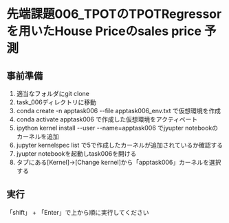 # 先端課題006_TPOTのTPOTRegressorを用いたHouse Priceのsales price 予測

## 事前準備
1. 適当なフォルダにgit clone
2. task_006ディレクトリに移動
3. conda create -n apptask006 --file apptask006_env.txt で仮想環境を作成
4. conda activate apptask006 で作成した仮想環境をアクティベート
5. ipython kernel install --user --name=apptask006 でjyupter notebookのカーネルを追加
6. jupyter kernelspec list で5で作成したカーネルが追加されているか確認する
7. jyupter notebookを起動しtask006を開ける
8. タブにある[Kernel]→[Change kernel]から「apptask006」カーネルを選択する

## 実行
「shift」 + 「Enter」で上から順に実行してください
